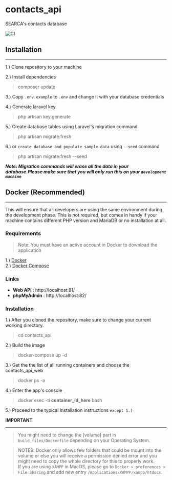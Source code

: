 # contacts_api
SEARCA's contacts database   

![CI](https://travis-ci.org/SEARCAPhil/contacts_api.svg?branch=develop)

## Installation
___
1.) Clone repository to your machine

2.) Install dependencies
  > composer update

3.) Copy `.env.example` to `.env` and change it with your database credentials

4.) Generate laravel key
  > php artisan key:generate

5.) Create database tables using Laravel's migration command
  > php artisan migrate:fresh

6.) or `create database and populate sample data` using `--seed` command
  > php artisan migrate:fresh --seed

  
  ***Note: Migration commands will erase all the data in your database.Please make sure that you will only run this on your `development machine`***


## Docker (Recommended)
___
This will ensure that all developers are using the same environment during the development phase. This is not required, but comes in handy if your machine contains different PHP version and MariaDB or no installation at all.

### Requirements
> Note: You must have an active account in Docker to download the application

1.) [Docker](https://www.docker.com/get-started)   
2.) [Docker Compose](https://docs.docker.com/compose/install/)


### Links
* **Web API** : http://localhost:81/   
* **phpMyAdmin** :  http://localhost:82/

### Installation
1.) After you cloned the repository, make sure to change your current working directory.
  > cd contacts_api

2.) Build the image

  > docker-compose up -d

3.) Get the the list of all running containers and choose the contacts_api_web
  > docker ps -a

4.) Enter the app's console
  > docker exec -ti **container_id_here** bash

5.) Proceed to the typical Installation instructions `except 1.)`
   


**IMPORTANT**
___
> You might need  to change the [volume] part in `build_files/Dockerfile` depending on your Operating System.  

   
> NOTES: Docker only allows few folders that could be mount into the volume or else you will receive a permission denied error and you might need to copy the whole directory for this to properly work.    
If you are using `XAMPP` in MacOS, please go to `Docker > preferences > File Sharing` and add new entry `/Applications/XAMPP/xampp/htdocs`.  
